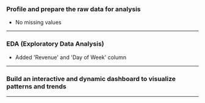 ### Profile and prepare the raw data for analysis
* No missing values
---

### EDA (Exploratory Data Analysis)
* Added 'Revenue' and 'Day of Week' column
---

### Build an interactive and dynamic dashboard to visualize patterns and trends

---